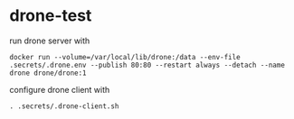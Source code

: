 # drone-test

run drone server with

```
docker run --volume=/var/local/lib/drone:/data --env-file .secrets/.drone.env --publish 80:80 --restart always --detach --name drone drone/drone:1
```

configure drone client with

```
. .secrets/.drone-client.sh
```
